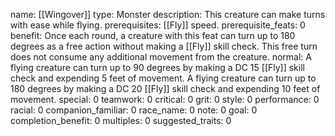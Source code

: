 name: [[Wingover]]
type: Monster
description: This creature can make turns with ease while flying.
prerequisites: [[Fly]] speed.
prerequisite_feats: 0
benefit: Once each round, a creature with this feat can turn up to 180 degrees as a free action without making a [[Fly]] skill check. This free turn does not consume any additional movement from the creature.
normal: A flying creature can turn up to 90 degrees by making a DC 15 [[Fly]] skill check and expending 5 feet of movement. A flying creature can turn up to 180 degrees by making a DC 20 [[Fly]] skill check and expending 10 feet of movement.
special: 0
teamwork: 0
critical: 0
grit: 0
style: 0
performance: 0
racial: 0
companion_familiar: 0
race_name: 0
note: 0
goal: 0
completion_benefit: 0
multiples: 0
suggested_traits: 0
